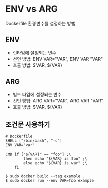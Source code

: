 # ENV vs ARG

Dockerfile 환경변수를 설정하는 방법

## ENV

- 런타임에 설정되는 변수
- 선언 방법: ENV VAR="VAR", ENV VAR "VAR"
- 호출 방법: $VAR, ${VAR}

## ARG

- 빌드 타임에 설정되는 변수
- 선언 방법: ARG VAR="VAR", ARG VAR "VAR"
- 호출 방법: $VAR, ${VAR}

## 조건문 사용하기

```
# Dockerfile
SHELL ["/bin/bash", "-c"]
ENV VAR="var"

CMD if ["${VAR}" == "foo"] ;\
        then echo "${VAR} is foo" ;\
        else echo "${VAR} is var" ;\
    fi

$ sudo docker build --tag example .
$ sudo docker run --env VAR=foo example

```
